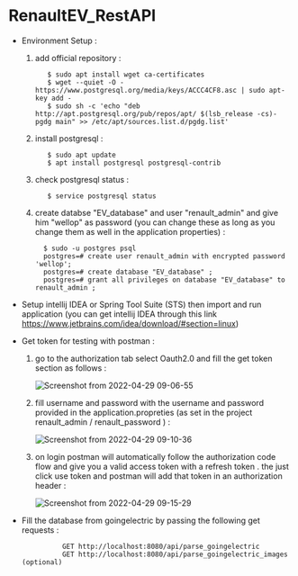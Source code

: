 # RenaultEV_RestAPI

- Environment Setup  : 

    1) add official repository  : 
         
              $ sudo apt install wget ca-certificates
              $ wget --quiet -O - https://www.postgresql.org/media/keys/ACCC4CF8.asc | sudo apt-key add -
              $ sudo sh -c 'echo "deb http://apt.postgresql.org/pub/repos/apt/ $(lsb_release -cs)-pgdg main" >> /etc/apt/sources.list.d/pgdg.list' 
              
    2) install postgresql  : 
        
              $ sudo apt update
              $ apt install postgresql postgresql-contrib
              
    3) check postgresql status : 
        
              $ service postgresql status 
              
    4)  create databse "EV_database" and user "renault_admin" and give him "wellop" as password (you can change these as long as you change them as well in the application properties) : 
   
              $ sudo -u postgres psql
              postgres=# create user renault_admin with encrypted password 'wellop';
              postgres=# create database "EV_database" ;      
              postgres=# grant all privileges on database "EV_database" to renault_admin ;
              
              
- Setup intellij  IDEA or Spring Tool Suite (STS) then import and run application (you can get intellij IDEA through this link https://www.jetbrains.com/idea/download/#section=linux) 

- Get token for testing with postman  : 

   1) go to the authorization tab select Oauth2.0 and fill the get token section as follows : 
    
        ![Screenshot from 2022-04-29 09-06-55](https://user-images.githubusercontent.com/82954787/165907275-9becb105-f27b-4aa3-9652-e0206527c261.png)
        
   2) fill username and password with the username and password provided in the application.propreties (as set in the project renault_admin / renault_password ) : 
   
        ![Screenshot from 2022-04-29 09-10-36](https://user-images.githubusercontent.com/82954787/165907650-5d63b9fe-4af4-49ee-ad05-6decdd0b736a.png)
        
   3) on login postman will automatically follow the authorization code flow and give you a valid access token with a refresh token . the just click use token and postman will add that token in an authorization header : 
         
        ![Screenshot from 2022-04-29 09-15-29](https://user-images.githubusercontent.com/82954787/165908645-e171ea78-2cbd-4866-8ee6-ccd58e9c566a.png)
       

- Fill the database from goingelectric by passing the following get requests : 

                GET http://localhost:8080/api/parse_goingelectric
                GET http://localhost:8080/api/parse_goingelectric_images (optional) 
                

                
                
              

